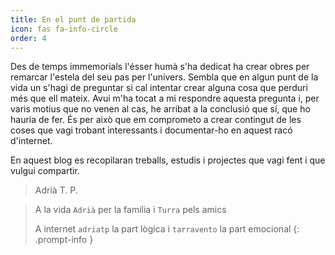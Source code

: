 ```yaml
---
title: En el punt de partida
icon: fas fa-info-circle
order: 4
---
```


Des de temps immemorials l'ésser humà s'ha dedicat ha crear obres per remarcar l'estela del seu pas per l'univers. Sembla que en algun punt de la vida un s'hagi de preguntar si cal intentar crear alguna cosa que perduri més que ell mateix. Avui m'ha tocat a mi respondre aquesta pregunta i, per varis motius que no venen al cas, he arribat a la conclusió que sí, que ho hauria de fer. És per això que em comprometo a crear contingut de les coses que vagi trobant interessants i documentar-ho en aquest racó d'internet.

En aquest blog es recopilaran treballs, estudis i projectes que vagi fent i que vulgui compartir.

> Adrià T. P.

> A la vida `Adrià` per la família i `Turra` pels amics
> 
> A internet `adriatp` la part lògica i `tarravento` la part emocional
{: .prompt-info }
